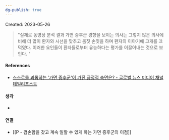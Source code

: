 ```yaml
---
dg-publish: true
---
```

Created: 2023-05-26

>"실제로 동영상 분석 결과 가면 증후군 경향을 보이는 의사는 그렇지 않은 의사에 비해 더 많이 환자와 시선을 맞추고 몸짓 손짓을 하며 환자의 이야기에 고개를 끄덕였다. 이러한 요인들이 환자들로부터 유능하다는 평가를 이끌어내는 것으로 보인다. "

#### References
- [스스로를 괴롭히는 '가면 증후군'이 가진 긍정적 측면은? - 글로벌 뉴스 미디어 채널 데일리포스트](https://www.thedailypost.kr/news/articleView.html?idxno=87482#:~:text=%EC%8B%A4%EC%A0%9C%EB%A1%9C%20%EB%8F%99%EC%98%81%EC%83%81%20%EB%B6%84%EC%84%9D%20%EA%B2%B0%EA%B3%BC%20%EA%B0%80%EB%A9%B4%20%EC%A6%9D%ED%9B%84%EA%B5%B0%20%EA%B2%BD%ED%96%A5%EC%9D%84%20%EB%B3%B4%EC%9D%B4%EB%8A%94%20%EC%9D%98%EC%82%AC%EB%8A%94%20%EA%B7%B8%EB%A0%87%EC%A7%80%20%EC%95%8A%EC%9D%80%20%EC%9D%98%EC%82%AC%EC%97%90%20%EB%B9%84%ED%95%B4%20%EB%8D%94%20%EB%A7%8E%EC%9D%B4%20%ED%99%98%EC%9E%90%EC%99%80%20%EC%8B%9C%EC%84%A0%EC%9D%84%20%EB%A7%9E%EC%B6%94%EA%B3%A0%20%EB%AA%B8%EC%A7%93%20%EC%86%90%EC%A7%93%EC%9D%84%20%ED%95%98%EB%A9%B0%20%ED%99%98%EC%9E%90%EC%9D%98%20%EC%9D%B4%EC%95%BC%EA%B8%B0%EC%97%90%20%EA%B3%A0%EA%B0%9C%EB%A5%BC%20%EB%81%84%EB%8D%95%EC%98%80%EB%8B%A4.%20%EC%9D%B4%EB%9F%AC%ED%95%9C%20%EC%9A%94%EC%9D%B8%EB%93%A4%EC%9D%B4%20%ED%99%98%EC%9E%90%EB%93%A4%EB%A1%9C%EB%B6%80%ED%84%B0%20%EC%9C%A0%EB%8A%A5%ED%95%98%EB%8B%A4%EB%8A%94%20%ED%8F%89%EA%B0%80%EB%A5%BC%20%EC%9D%B4%EB%81%8C%EC%96%B4%EB%82%B4%EB%8A%94%20%EA%B2%83%EC%9C%BC%EB%A1%9C%20%EB%B3%B4%EC%9D%B8%EB%8B%A4.%C2%A0)

#### 생각
- 

#### 연결
- [[P - 겸손함을 갖고 계속 일할 수 있게 하는 가면 증후군의 이점]]